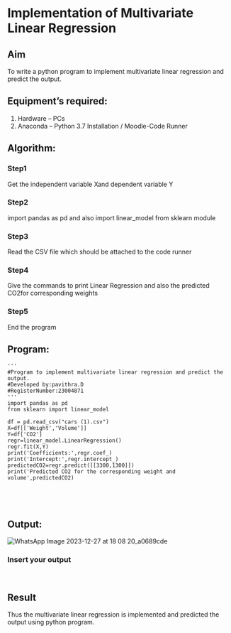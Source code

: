 # Implementation of Multivariate Linear Regression
## Aim
To write a python program to implement multivariate linear regression and predict the output.
## Equipment’s required:
1.	Hardware – PCs
2.	Anaconda – Python 3.7 Installation / Moodle-Code Runner
## Algorithm:
### Step1
Get the independent variable Xand dependent variable Y

### Step2
import pandas as pd and also import linear_model from sklearn module

### Step3
Read the CSV file which should be attached to the code runner

### Step4
Give the commands to print 
Linear Regression and also the predicted CO2for corresponding weights

### Step5
End the program

## Program:
```
'''
#Program to implement multivariate linear regression and predict the output.
#Developed by:pavithra.D
#RegisterNumber:23004871
'''
import pandas as pd
from sklearn import linear_model

df = pd.read_csv("cars (1).csv")
X=df[['Weight','Volume']]
Y=df['CO2']
regr=linear_model.LinearRegression()
regr.fit(X,Y)
print('Coefficients:',regr.coef_)
print('Intercept:',regr.intercept_)
predictedCO2=regr.predict([[3300,1300]])
print('Predicted CO2 for the corresponding weight and volume',predictedCO2)





```
## Output:
![WhatsApp Image 2023-12-27 at 18 08 20_a0689cde](https://github.com/PavithraD23004871/Multivariate-Linear-Regression/assets/138955967/cfe7f200-ef06-4f88-8f27-744ada372ef4)

### Insert your output

<br>

## Result
Thus the multivariate linear regression is implemented and predicted the output using python program.
